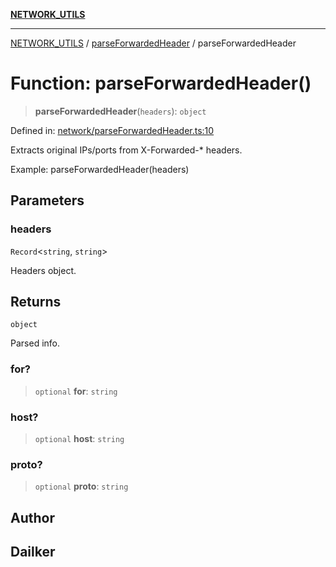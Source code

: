 [**NETWORK_UTILS**](../../README.md)

***

[NETWORK_UTILS](../../README.md) / [parseForwardedHeader](../README.md) / parseForwardedHeader

# Function: parseForwardedHeader()

> **parseForwardedHeader**(`headers`): `object`

Defined in: [network/parseForwardedHeader.ts:10](https://github.com/dailker/everyutil/blob/7c30ec40bbb398255a9be572db0a537e8bcb9c11/src/network/parseForwardedHeader.ts#L10)

Extracts original IPs/ports from X-Forwarded-* headers.

Example: parseForwardedHeader(headers)

## Parameters

### headers

`Record`\<`string`, `string`\>

Headers object.

## Returns

`object`

Parsed info.

### for?

> `optional` **for**: `string`

### host?

> `optional` **host**: `string`

### proto?

> `optional` **proto**: `string`

## Author

## Dailker
